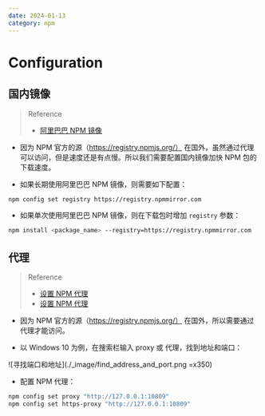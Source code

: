 ```yaml
---
date: 2024-01-13
category: npm
---
```


# Configuration

## 国内镜像

> Reference
>   - [阿里巴巴 NPM 镜像](https://npmmirror.com/)

- 因为 NPM 官方的源（https://registry.npmjs.org/） 在国外，虽然通过代理可以访问，但是速度还是有点慢。所以我们需要配置国内镜像加快 NPM 包的下载速度。

- 如果长期使用阿里巴巴 NPM 镜像，则需要如下配置：

```bash
npm config set registry https://registry.npmmirror.com
```

- 如果单次使用阿里巴巴 NPM 镜像，则在下载包时增加 `registry` 参数：

```bash
npm install <package_name> --registry=https://registry.npmmirror.com
```

## 代理

> Reference
> - [设置 NPM 代理](https://freesilo.com/?p=1228)
> - [设置 NPM 代理](https://medium.com/@ogbemudiatimothy/using-npm-install-behind-a-corporate-proxy-server-db150c128899)

- 因为 NPM 官方的源（https://registry.npmjs.org/） 在国外，所以需要通过代理才能访问。

- 以 Windows 10 为例，在搜索栏输入 proxy 或 代理，找到地址和端口：

![寻找端口和地址](./_image/find_address_and_port.png =x350)

- 配置 NPM 代理：

```bash
npm config set proxy "http://127.0.0.1:10809"
npm config set https-proxy "http://127.0.0.1:10809"
```
